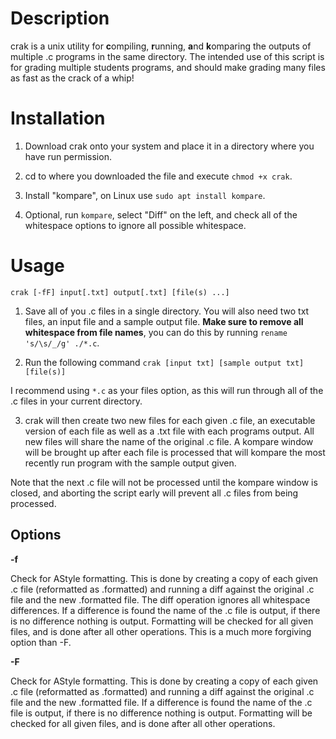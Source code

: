 # Description

crak is a unix utility for **c**ompiling, **r**unning, **a**nd **k**omparing the outputs of multiple .c programs in the same directory.
The intended use of this script is for grading multiple students programs, and should make grading many files as fast as the crack of a whip!

# Installation

1. Download crak onto your system and place it in a directory where you have run permission.

2. cd to where you downloaded the file and execute `chmod +x crak`.

3. Install "kompare", on Linux use `sudo apt install kompare`.

4. Optional, run `kompare`, select "Diff" on the left, and check all of the whitespace options to ignore all possible whitespace.

# Usage

`crak [-fF] input[.txt] output[.txt] [file(s) ...]`

1. Save all of you .c files in a single directory. You will also need two txt files, an input file and a sample output file. **Make sure to remove all whitespace from file names**, you can do this by running `rename 's/\s/_/g' ./*.c`.

2. Run the following command `crak [input txt] [sample output txt] [file(s)]`

I recommend using `*.c` as your files option, as this will run through all of the .c files in your current directory.

3. crak will then create two new files for each given .c file, an executable version of each file as well as a .txt file with each programs
output. All new files will share the name of the original .c file. A kompare window will be brought up after each file is processed
that will kompare the most recently run program with the sample output given.

Note that the next .c file will not be processed until the kompare window is closed, and aborting the script early will prevent all
.c files from being processed.

## Options
**-f**

Check for AStyle formatting. This is done by creating a copy of each given .c file (reformatted as .formatted) and running a diff against the original .c file and the new .formatted file. The diff operation ignores all whitespace differences. If a difference is found the name of the .c file is output, if there is no difference nothing is output. Formatting will be checked for all given files, and is done after all other operations. This is a much more forgiving option than -F.

**-F**

Check for AStyle formatting. This is done by creating a copy of each given .c file (reformatted as .formatted) and running a diff against the original .c file and the new .formatted file. If a difference is found the name of the .c file is output, if there is no difference nothing is output. Formatting will be checked for all given files, and is done after all other operations.
